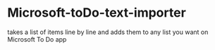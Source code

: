 # Microsoft-toDo-text-importer
takes a list of items line by line and adds them to any list you want on Microsoft To Do app
